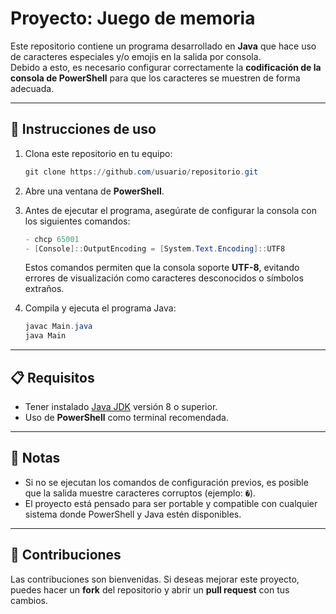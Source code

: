 # Proyecto: Juego de memoria

Este repositorio contiene un programa desarrollado en **Java** que hace uso de caracteres especiales y/o emojis en la salida por consola.  
Debido a esto, es necesario configurar correctamente la **codificación de la consola de PowerShell** para que los caracteres se muestren de forma adecuada.

---

## 🚀 Instrucciones de uso

1. Clona este repositorio en tu equipo:
   ```powershell
   git clone https://github.com/usuario/repositorio.git
   ```
2. Abre una ventana de **PowerShell**.
3. Antes de ejecutar el programa, asegúrate de configurar la consola con los siguientes comandos:
   ```powershell
   - chcp 65001
   - [Console]::OutputEncoding = [System.Text.Encoding]::UTF8
   ```
   Estos comandos permiten que la consola soporte **UTF-8**, evitando errores de visualización como caracteres desconocidos o símbolos extraños.

4. Compila y ejecuta el programa Java:
   ```powershell
   javac Main.java
   java Main
   ```

---

## 📋 Requisitos

- Tener instalado [Java JDK](https://www.oracle.com/java/technologies/downloads/) versión 8 o superior.
- Uso de **PowerShell** como terminal recomendada.

---

## 📖 Notas

- Si no se ejecutan los comandos de configuración previos, es posible que la salida muestre caracteres corruptos (ejemplo: `�`).
- El proyecto está pensado para ser portable y compatible con cualquier sistema donde PowerShell y Java estén disponibles.

---

## 🤝 Contribuciones

Las contribuciones son bienvenidas. Si deseas mejorar este proyecto, puedes hacer un **fork** del repositorio y abrir un **pull request** con tus cambios.
